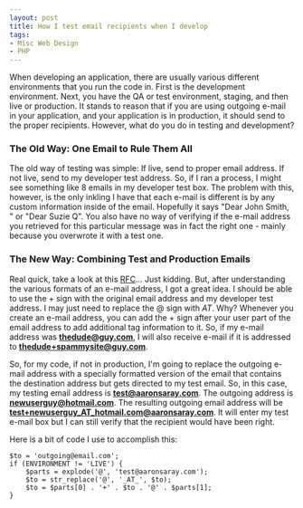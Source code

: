 ```yaml
---
layout: post
title: How I test email recipients when I develop
tags:
- Misc Web Design
- PHP
---
```


When developing an application, there are usually various different environments that you run the code in.  First is the development environment.  Next, you have the QA or test environment, staging, and then live or production.  It stands to reason that if you are using outgoing e-mail in your application, and your application is in production, it should send to the proper recipients.  However, what do you do in testing and development?



### The Old Way: One Email to Rule Them All


The old way of testing was simple:  If live, send to proper email address.  If not live, send to my developer test address.  So, if I ran a process, I might see something like 8 emails in my developer test box.  The problem with this, however, is the only inkling I have that each e-mail is different is by any custom information inside of the email.  Hopefully it says "Dear John Smith, " or "Dear Suzie Q".  You also have no way of verifying if the e-mail address you retrieved for this particular message was in fact the right one - mainly because you overwrote it with a test one.



### The New Way: Combining Test and Production Emails


Real quick, take a look at this [RFC](http://tools.ietf.org/html/rfc2822)... Just kidding.  But, after understanding the various formats of an e-mail address, I got a great idea.  I should be able to use the + sign with the original email address and my developer test address.  I may just need to replace the @ sign with _AT_.  Why?  Whenever you create an e-mail address, you can add the + sign after your user part of the email address to add additional tag information to it.  So, if my e-mail address was **thedude@guy.com**, I will also receive e-mail if it is addressed to **thedude+spammysite@guy.com**.

So, for my code, if not in production, I'm going to replace the outgoing e-mail address with a specially formatted version of the email that contains the destination address but gets directed to my test email.  So, in this case, my testing email address is **test@aaronsaray.com**.  The outgoing address is **newuserguy@hotmail.com**.  The resulting outgoing email address will be **test+newuserguy_AT_hotmail.com@aaronsaray.com**.  It will enter my test e-mail box but I can still verify that the recipient would have been right.

Here is a bit of code I use to accomplish this:

```php?start_inline=1
$to = 'outgoing@email.com';
if (ENVIRONMENT != 'LIVE') {
    $parts = explode('@', 'test@aaronsaray.com');
    $to = str_replace('@', '_AT_', $to);
    $to = $parts[0] . '+' . $to . '@' . $parts[1];
}
```
